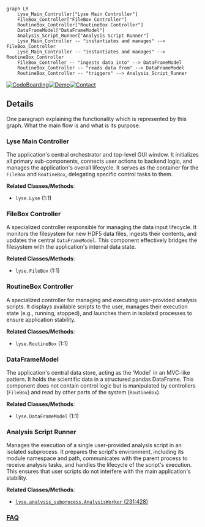 ```mermaid
graph LR
    Lyse_Main_Controller["Lyse Main Controller"]
    FileBox_Controller["FileBox Controller"]
    RoutineBox_Controller["RoutineBox Controller"]
    DataFrameModel["DataFrameModel"]
    Analysis_Script_Runner["Analysis Script Runner"]
    Lyse_Main_Controller -- "instantiates and manages" --> FileBox_Controller
    Lyse_Main_Controller -- "instantiates and manages" --> RoutineBox_Controller
    FileBox_Controller -- "ingests data into" --> DataFrameModel
    RoutineBox_Controller -- "reads data from" --> DataFrameModel
    RoutineBox_Controller -- "triggers" --> Analysis_Script_Runner
```

[![CodeBoarding](https://img.shields.io/badge/Generated%20by-CodeBoarding-9cf?style=flat-square)](https://github.com/CodeBoarding/GeneratedOnBoardings)[![Demo](https://img.shields.io/badge/Try%20our-Demo-blue?style=flat-square)](https://www.codeboarding.org/demo)[![Contact](https://img.shields.io/badge/Contact%20us%20-%20contact@codeboarding.org-lightgrey?style=flat-square)](mailto:contact@codeboarding.org)

## Details

One paragraph explaining the functionality which is represented by this graph. What the main flow is and what is its purpose.

### Lyse Main Controller
The application's central orchestrator and top-level GUI window. It initializes all primary sub-components, connects user actions to backend logic, and manages the application's overall lifecycle. It serves as the container for the `FileBox` and `RoutineBox`, delegating specific control tasks to them.


**Related Classes/Methods**:

- `lyse.Lyse` (1:1)


### FileBox Controller
A specialized controller responsible for managing the data input lifecycle. It monitors the filesystem for new HDF5 data files, ingests their contents, and updates the central `DataFrameModel`. This component effectively bridges the filesystem with the application's internal data state.


**Related Classes/Methods**:

- `lyse.FileBox` (1:1)


### RoutineBox Controller
A specialized controller for managing and executing user-provided analysis scripts. It displays available scripts to the user, manages their execution state (e.g., running, stopped), and launches them in isolated processes to ensure application stability.


**Related Classes/Methods**:

- `lyse.RoutineBox` (1:1)


### DataFrameModel
The application's central data store, acting as the 'Model' in an MVC-like pattern. It holds the scientific data in a structured pandas DataFrame. This component does not contain control logic but is manipulated by controllers (`FileBox`) and read by other parts of the system (`RoutineBox`).


**Related Classes/Methods**:

- `lyse.DataFrameModel` (1:1)


### Analysis Script Runner
Manages the execution of a single user-provided analysis script in an isolated subprocess. It prepares the script's environment, including its module namespace and path, communicates with the parent process to receive analysis tasks, and handles the lifecycle of the script's execution. This ensures that user scripts do not interfere with the main application's stability.


**Related Classes/Methods**:

- <a href="https://github.com/labscript-suite/lyse/blob/master/lyse/analysis_subprocess.py#L231-L428" target="_blank" rel="noopener noreferrer">`lyse.analysis_subprocess.AnalysisWorker` (231:428)</a>




### [FAQ](https://github.com/CodeBoarding/GeneratedOnBoardings/tree/main?tab=readme-ov-file#faq)